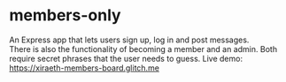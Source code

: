 # members-only
An Express app that lets users sign up, log in and post messages.  
There is also the functionality of becoming a member and an admin. Both require secret phrases that the user needs to guess.
Live demo: https://xiraeth-members-board.glitch.me
